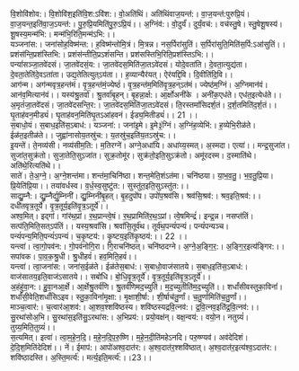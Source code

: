 

  
वि॒शोवि॑शोव:। वि॒शोवि॑श॒इति॑वि॒श:ऽवि॑श:। वो॒अति॑थिं। अति॑थिंवाज॒यन्त॑:। वा॒ज॒यन्त॑:पुरुप्रि॒यं। वा॒ज॒यन्त॒इति॑वा॒ज॒ऽयन्त॑:। पु॒रु॒प्रि॒यमिति॑पु॒रु॒ऽप्रि॒यं।। अ॒ग्निंव॑:। वो॒दुर्यं॑। दुर्यं॒वच॑:। वच॑स्तु॒षे। स्तु॒षेशू॒षस्य॑। शू॒षस्य॒मन्म॑भि:। मन्म॑भि॒रिति॒मन्म॑ऽभि:।।  
यञ्जना॑स:। जना॑सोह॒विष्म॑न्त:। ह॒विष्म॑न्तोमि॒त्रं। मि॒त्रन्न। नस॒र्पिरा॑सुतिं। स॒र्पिरा॑सुति॒मिति॑स॒र्पि:ऽआ॑सुतिं।। प्रशंस॑न्ति॒प्रश॑स्तिभि:। प्रशंस॑न्तीति॒प्रऽशं॑सन्ति। प्रश॑सस्तिभि॒रिति॒प्रश॑स्तिऽभि:।।  
पन्यां॑सञ्जा॒तवे॑दसं। जा॒तवे॑दसं॒य:। जा॒तवे॑दस॒मिति॑जा॒तऽवे॑दसं। योदे॒वता॑ति। दे॒वता॒त्युद्य॑ता। दे॒वता॒तेति॑दे॒वऽता॑ता। उद्य॒तेतित्युत्ऽय॑ता।। ह॒व्यान्यैर॑यत्। ऐर॑यद्दि॒वि। दि॒वीति॑दि॒वि।।  
आग॑न्म। अग॑न्मवृत्र॒हन्त॑मं। वृ॒त्र॒हन्त॑मं॒ज्येष्ठं॑। वृ॒त्र॒हन्त॑म॒मिति॑वृ॒त्र॒हन्ऽत॑मं। ज्येष्ठ॑म॒ग्निं। अ॒ग्निमान॑वं। आन॑व॒मित्यान॑वं।। यस्य॑श्रु॒तर्वा॑। श्रु॒तर्वा॑बृ॒हन्। बृ॒हन्ना॒र्क्ष:। आ॒र्क्षोअनी॑के । अनी॑क॒एध॑ते। एध॑त॒इत्येध॑ते।।  
अ॒मृतं॑जा॒तवे॑दसं। जा॒तवे॑दसन्ति॒र:। जा॒तवे॑दस॒मिति॑जा॒तऽवे॑दसं। ति॒रस्तमां॑सिदर्श॒तं। द॒र्श॒तमिति॑द॒र्श॒तं।। घृ॒ताह॑वन॒मीड्यं॑। घृ॒ताह॑वन॒मिति॑घृ॒तऽआ॑हवनं। ईड्य॒मितीड्यं॑।। 21 ।।  
स॒बाधो॒यं। स॒बाध॒इति॑स॒ऽबाध॑:। यञ्जना॑:। जना॑इ॒मे। इ॒मे३॒॑ग्निं। अ॒ग्निंह॒व्येभि॑:। ह॒व्येभि॒रीळ॑ते। ईळ॑त॒इतीळ॑ते।। जुह्वा॑नासोय॒तस्रु॑च:। य॒तस्रु॑च॒इति॑य॒तऽस्रु॑च:।।  
इ॒यन्ते॑। ते॒नव्य॑सी। नव्य॑सीम॒ति:। म॒तिरग्ने॑। अग्ने॒अधा॑यि। अधा॑य्य॒स्मत्। अ॒स्मदा। एत्या॑।। मन्द्र॒सुजा॑त। सुजा॑त॒सुक्र॑तो। सुजा॒तेति॒सुऽजा॑त। सुक्र॒तोमू॑र। सुक्र॑तो॒इति॒सुऽक्र॑तो। अमू॑रदस्म। द॒स्माति॑थे। अति॑थे॒रित्यति॑थे।।  
साते॑। ते॒अ॒ग्ने॒। अ॒ग्ने॒शन्त॑मा। शन्त॑मा॒चिनि॑ष्ठा। शन्त॒मेति॒शंऽत॑मा। चनि॑ष्ठया। या॒भ॒व॒तु॒। भ॒व॒तु॒प्रि॒या। प्रि॒येति॑प्रि॒या।। तया॑वर्धस्व। व॒र्ध॒स्व॒सुष्टु॑त:। सुस्तु॑त॒इति॒सुऽस्तु॑त:।।  
साद्यु॒म्नै:। द्यु॒म्नैर्द्यु॒म्निनी॑। द्यु॒म्निनी॑बृ॒हत्। बृ॒हदुपो॑प। उपो॑प॒श्रव॑सि। श्रव॑सि॒श्रव॑:। श्रव॒इति॒श्रव॑:।। दधी॑तवृत्र॒तूर्ये॑। वृ॒त्र॒तूर्य॒इति॑वृ॒त्र॒ऽतूर्ये॑।।  
अश्व॒मित्। इद्गां। गांर॑थ॒प्रां। र॒थ॒प्रान्त्वे॒षं। र॒थ॒प्रामिति॑र॒थ॒ऽप्रां। त्वे॒षमिन्द्रं॑। इन्द्र॒न्न। नसप्त॑तिं। सत्प॑ति॒मिति॒सत्ऽप॑तिं।। यस्य॒श्रवां॑सि। श्रवां॑सि॒तूर्व॑थ। तूर्व॑थ॒पन्यं॑पन्यं। पन्यं॑पन्यञ्च। पन्यं॑पन्य॒मिति॒पन्यं॑ऽपन्यं। च॒कृ॒ष्टय॑:। कृ॒ष्टय॒इति॑कृ॒ष्ठय॑:।। 22 ।।  
यन्त्वा॑। त्वा॒गो॒पव॑न:। गो॒पव॑नोगि॒रा। गि॒राचनि॑ष्ठत्। चनि॑ष्ठदग्ने। अ॒ग्ने॒अ॒ङ्गि॒र॒:। अ॒ङ्गि॒र॒इत्य॑ङ्गिर:।। सपा॑वक। पा॒व॒क॒श्रु॒धी। श्रु॒धीहवं॑। हव॒मिति॒हवं॑।।  
यन्त्वा॑। त्वा॒जना॑स:। जना॑स॒ईळ॑ते। ईळ॑तेस॒बाध॑:। स॒बाधो॒वाज॑सातये। स॒बाध॒इति॑स॒ऽबाध॑:। वाज॑सातय॒इति॒वाज॑ऽसातये।। सबो॑धि। बो॒धि॒वृ॒त्र॒तूर्ये॑। वृ॒त्र॒तूर्य॒इति॑वृ॒त्र॒ऽतूर्ये॑।।  
अ॒हंहु॑वा॒न:। हु॒वा॒नआ॒र्क्षे। आ॒र्क्षेश्रु॒तर्व॑णि। श्रु॒तर्व॑णिमद॒च्युति॑। म॒द॒च्युतीति॑म॒द॒च्युति॑।। शर्धां॑सीवस्तुका॒विनां॑। शर्धां॑सी॒वेति॒शर्धां॑सिऽइव। स्तु॒का॒विनां॑मृ॒क्षा:। मृ॒क्षाशी॒र्षा:। शी॒र्षाच॑तु॒र्णां। च॒तु॒र्णामिति॑च॒तु॒र्णां।।  
माञ्च॒त्वार॑:। च॒त्वार॑आ॒शव॑:। आ॒शव॒श्शवि॑ष्ठस्य। शवि॑ष्ठस्यद्रवि॒त्नव॑:। द्र॒वि॒त्नव॒इति॑द्र॒वि॒त्नव॑:।। सु॒रथा॑सोअ॒भि। सु॒रथा॑स॒इति॑सु॒ऽरथा॑स:। अ॒भिप्रय॑:। प्रयो॒वक्ष॑न्। वक्ष॒न्वय॑:। वयो॒न। नतुग्र्यं॑। तुग्र्य॒मिति॒तुग्र्यं॑।।  
स॒त्यमित्। इत्वा॑। त्वा॒म॒हे॒न॒दि॒। म॒हे॒न॒दि॒प॒रु॒ष्णि। म॒हे॒न॒दी॒ति॑महेऽनदि। परु॒ष्ण्यव॑। अव॑देदिशं। दे॒दि॒श॒मिति॑देदिशं।। नें। ईमाप॑:। आपो॑अश्व॒दात॑र:। अ॒श्व॒दात॑र॒श्शवि॑ष्ठात्। अ॒श्व॒दात॑र॒इत्य॑श्व॒ऽदात॑र:। शवि॑ष्ठादस्ति। अ॒स्ति॒मर्त्य॑:। मर्त्य॒इति॒मर्त्य॑:।।23।।  
